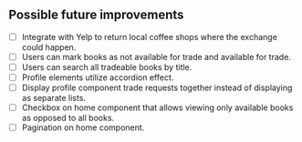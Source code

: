 ## Possible future improvements
- [ ] Integrate with Yelp to return local coffee shops where the exchange could happen.
- [ ] Users can mark books as not available for trade and available for trade.
- [ ] Users can search all tradeable books by title.
- [ ] Profile elements utilize accordion effect.
- [ ] Display profile component trade requests together instead of displaying as separate lists.
- [ ] Checkbox on home component that allows viewing only available books as opposed to all books.
- [ ] Pagination on home component.
